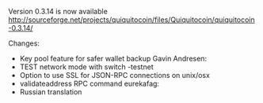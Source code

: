 Version 0.3.14 is now available
http://sourceforge.net/projects/quiquitocoin/files/Quiquitocoin/quiquitocoin-0.3.14/

Changes:
* Key pool feature for safer wallet backup
Gavin Andresen:
* TEST network mode with switch -testnet
* Option to use SSL for JSON-RPC connections on unix/osx
* validateaddress RPC command
eurekafag:
* Russian translation
